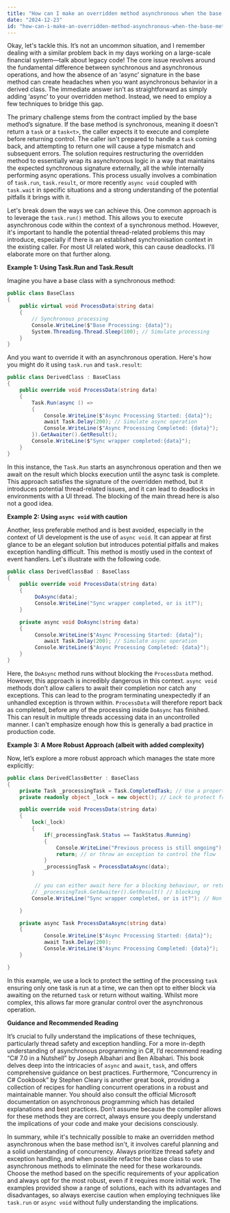 ```yaml
---
title: "How can I make an overridden method asynchronous when the base method isn't?"
date: "2024-12-23"
id: "how-can-i-make-an-overridden-method-asynchronous-when-the-base-method-isnt"
---
```


Okay, let's tackle this. It’s not an uncommon situation, and I remember dealing with a similar problem back in my days working on a large-scale financial system—talk about legacy code! The core issue revolves around the fundamental difference between synchronous and asynchronous operations, and how the absence of an ‘async’ signature in the base method can create headaches when you want asynchronous behavior in a derived class. The immediate answer isn’t as straightforward as simply adding ‘async’ to your overridden method. Instead, we need to employ a few techniques to bridge this gap.

The primary challenge stems from the contract implied by the base method’s signature. If the base method is synchronous, meaning it doesn't return a `task` or a `task<t>`, the caller expects it to execute and complete before returning control. The caller isn't prepared to handle a `task` coming back, and attempting to return one will cause a type mismatch and subsequent errors. The solution requires restructuring the overridden method to essentially wrap its asynchronous logic in a way that maintains the expected synchronous signature externally, all the while internally performing async operations. This process usually involves a combination of `task.run`, `task.result`, or more recently `async void` coupled with `task.wait` in specific situations and a strong understanding of the potential pitfalls it brings with it.

Let's break down the ways we can achieve this. One common approach is to leverage the `task.run()` method. This allows you to execute asynchronous code within the context of a synchronous method. However, it's important to handle the potential thread-related problems this may introduce, especially if there is an established synchronisation context in the existing caller. For most UI related work, this can cause deadlocks. I'll elaborate more on that further along.

**Example 1: Using Task.Run and Task.Result**

Imagine you have a base class with a synchronous method:

```csharp
public class BaseClass
{
    public virtual void ProcessData(string data)
    {
        // Synchronous processing
        Console.WriteLine($"Base Processing: {data}");
        System.Threading.Thread.Sleep(100); // Simulate processing
    }
}
```

And you want to override it with an asynchronous operation. Here's how you might do it using `task.run` and `task.result`:

```csharp
public class DerivedClass : BaseClass
{
    public override void ProcessData(string data)
    {
        Task.Run(async () =>
        {
            Console.WriteLine($"Async Processing Started: {data}");
            await Task.Delay(200); // Simulate async operation
            Console.WriteLine($"Async Processing Completed: {data}");
        }).GetAwaiter().GetResult();
        Console.WriteLine($"Sync wrapper completed:{data}");
    }
}
```
In this instance, the `Task.Run` starts an asynchronous operation and then we await on the result which blocks execution until the async task is complete. This approach satisfies the signature of the overridden method, but it introduces potential thread-related issues, and it can lead to deadlocks in environments with a UI thread. The blocking of the main thread here is also not a good idea.

**Example 2: Using `async void` with caution**

Another, less preferable method and is best avoided, especially in the context of UI development is the use of `async void`. It can appear at first glance to be an elegant solution but introduces potential pitfalls and makes exception handling difficult. This method is mostly used in the context of event handlers. Let's illustrate with the following code.

```csharp
public class DerivedClassBad : BaseClass
{
    public override void ProcessData(string data)
    {
         DoAsync(data);
         Console.WriteLine("Sync wrapper completed, or is it?");
    }

    private async void DoAsync(string data)
    {
         Console.WriteLine($"Async Processing Started: {data}");
            await Task.Delay(200); // Simulate async operation
         Console.WriteLine($"Async Processing Completed: {data}");
    }
}

```

Here, the `DoAsync` method runs without blocking the `ProcessData` method. However, this approach is incredibly dangerous in this context. `async void` methods don’t allow callers to await their completion nor catch any exceptions. This can lead to the program terminating unexpectedly if an unhandled exception is thrown within. `ProcessData` will therefore report back as completed, before any of the processing inside `DoAsync` has finished. This can result in multiple threads accessing data in an uncontrolled manner. I can't emphasize enough how this is generally a bad practice in production code.

**Example 3: A More Robust Approach (albeit with added complexity)**

Now, let’s explore a more robust approach which manages the state more explicitly:

```csharp
public class DerivedClassBetter : BaseClass
{
    private Task _processingTask = Task.CompletedTask; // Use a property for easier tracking
    private readonly object _lock = new object(); // Lock to protect from multiple calls to ProcessData

    public override void ProcessData(string data)
    {
        lock(_lock)
        {
            if(_processingTask.Status == TaskStatus.Running)
            {
                Console.WriteLine("Previous process is still ongoing");
                return; // or throw an exception to control the flow
            }
            _processingTask = ProcessDataAsync(data);
        }

         // you can either await here for a blocking behaviour, or return immediately for non blocking behaviour
        // _processingTask.GetAwaiter().GetResult() // blocking
        Console.WriteLine("Sync wrapper completed, or is it?"); // Non Blocking behaviour

    }

    private async Task ProcessDataAsync(string data)
    {
            Console.WriteLine($"Async Processing Started: {data}");
            await Task.Delay(200);
            Console.WriteLine($"Async Processing Completed: {data}");
    }

}
```

In this example, we use a lock to protect the setting of the processing `task` ensuring only one task is run at a time, we can then opt to either block via awaiting on the returned `task` or return without waiting. Whilst more complex, this allows far more granular control over the asynchronous operation.

**Guidance and Recommended Reading**

It’s crucial to fully understand the implications of these techniques, particularly thread safety and exception handling. For a more in-depth understanding of asynchronous programming in C#, I’d recommend reading “C# 7.0 in a Nutshell” by Joseph Albahari and Ben Albahari. This book delves deep into the intricacies of `async` and `await`, `task`, and offers comprehensive guidance on best practices. Furthermore, “Concurrency in C# Cookbook” by Stephen Cleary is another great book, providing a collection of recipes for handling concurrent operations in a robust and maintainable manner. You should also consult the official Microsoft documentation on asynchronous programming which has detailed explanations and best practices. Don’t assume because the compiler allows for these methods they are correct, always ensure you deeply understand the implications of your code and make your decisions consciously.

In summary, while it's technically possible to make an overridden method asynchronous when the base method isn't, it involves careful planning and a solid understanding of concurrency. Always prioritize thread safety and exception handling, and when possible refactor the base class to use asynchronous methods to eliminate the need for these workarounds. Choose the method based on the specific requirements of your application and always opt for the most robust, even if it requires more initial work. The examples provided show a range of solutions, each with its advantages and disadvantages, so always exercise caution when employing techniques like `task.run` or `async void` without fully understanding the implications.

